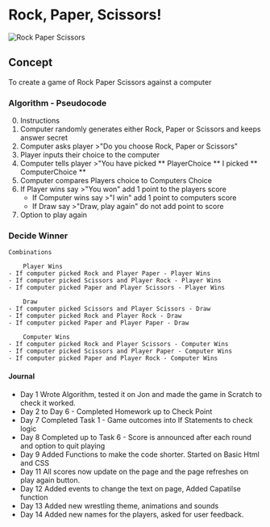 # Rock, Paper, Scissors!

![Rock Paper Scissors](https://miro.medium.com/max/1000/1*FEcr9_owB5KplrClDpRenA.png)

## Concept

To create a game of Rock Paper Scissors against a computer

### Algorithm -  Pseudocode

0. Instructions 
1. Computer randomly generates either Rock, Paper or Scissors and keeps answer secret
2. Computer asks player >"Do you choose Rock, Paper or Scissors" 
3. Player inputs their choice to the computer
4. Computer tells player >"You have picked ** PlayerChoice **  I picked ** ComputerChoice **
5. Computer compares Players choice to Computers Choice
6. If Player wins say >"You won" add 1 point to the players score
    - If Computer wins say >"I win" add 1 point to computers score
    - If Draw say >"Draw, play again" do not add point to score
7. Option to play again

### Decide Winner

    Combinations

        Player Wins
    - If computer picked Rock and Player Paper - Player Wins 
    - If computer picked Scissors and Player Rock - Player Wins 
    - If computer picked Paper and Player Scissors - Player Wins

        Draw
    - If computer picked Scissors and Player Scissors - Draw 
    - If computer picked Rock and Player Rock - Draw
    - If computer picked Paper and Player Paper - Draw 

        Computer Wins
    - If computer picked Rock and Player Scissors - Computer Wins     
    - If computer picked Scissors and Player Paper - Computer Wins 
    - If computer picked Paper and Player Rock - Computer Wins 
    
#### Journal 

- Day 1 Wrote Algorithm, tested it on Jon and made the game in Scratch to check it worked. 
- Day 2 to Day 6 - Completed Homework up to Check Point
- Day 7 Completed Task 1 - Game outcomes into If Statements to check logic
- Day 8 Completed up to Task 6 - Score is announced after each round and option to quit playing
- Day 9 Added Functions to make the code shorter. Started on Basic Html and CSS 
- Day 11 All scores now update on the page and the page refreshes on play again button. 
- Day 12 Added events to change the text on page, Added Capatilse function
- Day 13 Added new wrestling theme, animations and sounds
- Day 14 Added new names for the players, asked for user feedback. 
